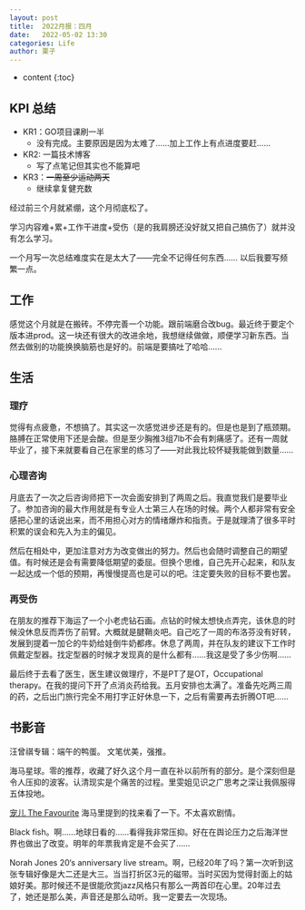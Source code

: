 ```yaml
---
layout: post
title:  2022月报：四月
date:   2022-05-02 13:30
categories: Life
author: 栗子
---
```


* content
{:toc}

## KPI 总结

- KR1：GO项目课刷一半
    - 没有完成。主要原因是因为太难了……加上工作上有点进度要赶……
- KR2: 一篇技术博客
    - 写了点笔记但其实也不能算吧
- KR3：~~一周至少运动两天~~
    - 继续拿复健充数

经过前三个月就紧绷，这个月彻底松了。

学习内容难+累+工作干进度+受伤（是的我肩膀还没好就又把自己搞伤了）就并没有怎么学习。

一个月写一次总结难度实在是太大了——完全不记得任何东西…… 以后我要写频繁一点。






## 工作

感觉这个月就是在搬砖。不停完善一个功能。跟前端磨合改bug。最近终于要定个版本进prod。这一块还有很大的改进余地，我想继续做做，顺便学习新东西。当然去做别的功能换换脑筋也是好的。前端是要搞吐了哈哈……

## 生活

### 理疗

觉得有点疲惫，不想搞了。其实这一次感觉进步还是有的。但是也是到了瓶颈期。胳膊在正常使用下还是会酸。但是至少胸推3组7lb不会有刺痛感了。还有一周就毕业了，接下来就要看自己在家里的练习了——对此我比较怀疑我能做到数量……

### 心理咨询

月底去了一次之后咨询师把下一次会面安排到了两周之后。我直觉我们是要毕业了。参加咨询的最大作用就是有专业人士第三人在场的时候。两个人都非常有安全感把心里的话说出来，而不用担心对方的情绪爆炸和指责。于是就理清了很多平时积累的误会和先入为主的偏见。

然后在相处中，更加注意对方为改变做出的努力。然后也会随时调整自己的期望值。有时候还是会有需要降低期望的委屈。但换个思维，自己先开心起来，和队友一起达成一个低的预期，再慢慢提高也是可以的吧。注定要失败的目标不要也罢。

### 再受伤

在朋友的推荐下海运了一个小老虎钻石画。点钻的时候太想快点弄完，该休息的时候没休息反而弄伤了前臂。大概就是腱鞘炎吧。自己吃了一周的布洛芬没有好转，发展到提着一加仑的牛奶给娃倒牛奶都疼。休息了两周，并在队友的建议下工作时佩戴定型器。找定型器的时候才发现真的是什么都有……我这是受了多少伤啊……

最后终于去看了医生，医生建议做理疗，不是PT了是OT，Occupational therapy。在我的提问下开了点消炎药给我。五月安排也太满了。准备先吃两三周的药，之后出门旅行完全不用打字正好休息一下，之后有需要再去折腾OT吧……

## 书影音

汪曾祺专辑：端午的鸭蛋。 文笔优美，强推。

海马星球。零的推荐，收藏了好久这个月一直在补以前所有的部分。是个深刻但是令人压抑的波客。认清现实是个痛苦的过程。里雯姐见识之广思考之深让我佩服得五体投地。

[宠儿 The Favourite](https://movie.douban.com/subject/26628282/) 海马里提到的找来看了一下。不太喜欢剧情。

Black fish。啊……地球日看的……看得我非常压抑。好在在舆论压力之后海洋世界也做出了改变。明年的年票我肯定是不会买了……

Norah Jones 20‘s anniversary live stream。啊，已经20年了吗？第一次听到这张专辑好像是大二还是大三。当当打折区3元的磁带。当时买因为觉得封面上的姑娘好美。那时候还不是很能欣赏jazz风格只有那么一两首印在心里。20年过去了，她还是那么美，声音还是那么动听。我一定要去一次现场。
